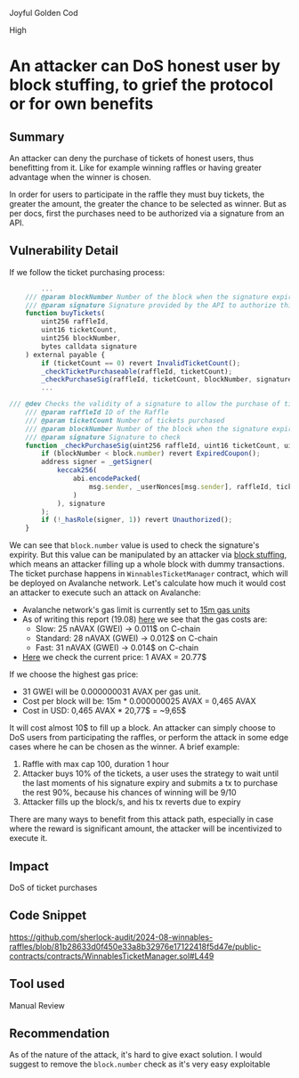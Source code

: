 Joyful Golden Cod

High

# An attacker can DoS honest user by block stuffing, to grief the protocol or for own benefits

## Summary

An attacker can deny the purchase of tickets of honest users, thus benefitting from it. Like for example winning raffles or having greater advantage when the winner is chosen. 

In order for users to participate in the raffle they must buy tickets, the greater the amount, the greater the chance to be selected as winner. But as per docs, first the purchases need to be authorized via a signature from an API.

## Vulnerability Detail

If we follow the ticket purchasing process: 

```javascript
        ...
    /// @param blockNumber Number of the block when the signature expires
    /// @param signature Signature provided by the API to authorize this ticket sale at given price
    function buyTickets(
        uint256 raffleId,
        uint16 ticketCount,
        uint256 blockNumber,
        bytes calldata signature
    ) external payable {
        if (ticketCount == 0) revert InvalidTicketCount();
        _checkTicketPurchaseable(raffleId, ticketCount);
        _checkPurchaseSig(raffleId, ticketCount, blockNumber, signature);
        ...

/// @dev Checks the validity of a signature to allow the purchase of tickets at a given price
    /// @param raffleId ID of the Raffle
    /// @param ticketCount Number of tickets purchased
    /// @param blockNumber Number of the block when the signature expires
    /// @param signature Signature to check
    function _checkPurchaseSig(uint256 raffleId, uint16 ticketCount, uint256 blockNumber, bytes calldata signature) internal view {
        if (blockNumber < block.number) revert ExpiredCoupon();
        address signer = _getSigner(
            keccak256(
                abi.encodePacked(
                    msg.sender, _userNonces[msg.sender], raffleId, ticketCount, blockNumber, msg.value
                )
            ), signature
        );
        if (!_hasRole(signer, 1)) revert Unauthorized();
    }
```
We can see that `block.number` value is used to check the signature's expirity. But this value can be manipulated by an attacker via [block stuffing](https://medium.com/hackernoon/the-anatomy-of-a-block-stuffing-attack-a488698732ae), which means an attacker filling up a whole block with dummy transactions. The ticket purchase happens in `WinnablesTicketManager` contract, which will be deployed on Avalanche network. Let's calculate how much it would cost an attacker to execute such an attack on Avalanche: 

- Avalanche network's gas limit is currently set to [15m gas units](https://support.avax.network/en/articles/6169826-how-are-gas-fees-calculated)
- As of writing this report (19.08) [here](https://snowtrace.io/gastracker) we see that the gas costs are:
    - Slow: 25 nAVAX (GWEI) -> 0.011$ on C-chain
    - Standard: 28 nAVAX (GWEI) -> 0.012$ on C-chain
    - Fast: 31 nAVAX (GWEI) -> 0.014$ on C-chain
- [Here](https://coinmarketcap.com/bg/currencies/avalanche/) we check the current price: 1 AVAX = 20.77$

If we choose the highest gas price:

- 31 GWEI will be 0.000000031 AVAX per gas unit.
- Cost per block will be: 15m * 0.000000025 AVAX = 0,465 AVAX
- Cost in USD: 0,465 AVAX * 20,77$ = ~9,65$ 

It will cost almost 10$ to fill up a block. An attacker can simply choose to DoS users from participating the raffles, or perform the attack in some edge cases where he can be chosen as the winner. A brief example:

1. Raffle with max cap 100, duration 1 hour
2. Attacker buys 10% of the tickets, a user uses the strategy to wait until the last moments of his signature expiry and submits a tx to purchase the rest 90%, because his chances of winning will be 9/10
3. Attacker fills up the block/s, and his tx reverts due to expiry

There are many ways to benefit from this attack path, especially in case where the reward is significant amount, the attacker will be incentivized to execute it. 

## Impact

DoS of ticket purchases 

## Code Snippet

https://github.com/sherlock-audit/2024-08-winnables-raffles/blob/81b28633d0f450e33a8b32976e17122418f5d47e/public-contracts/contracts/WinnablesTicketManager.sol#L449

## Tool used

Manual Review

## Recommendation

As of the nature of the attack, it's hard to give exact solution. I would suggest to remove the `block.number` check as it's very easy exploitable